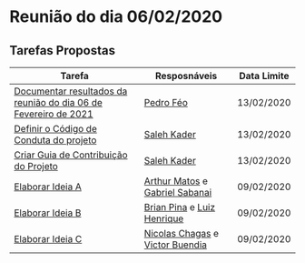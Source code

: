 # Reunião do dia 06/02/2020 

## Tarefas Propostas

|Tarefa|Resposnáveis|Data Limite|
|--|--|--|
|[Documentar resultados da reunião do dia 06 de Fevereiro de 2021](https://github.com/fga-eps-mds/EPS-2020-2-G2/issues/4)|[Pedro Féo](https://github.com/Phe0)|13/02/2020|
|[Definir o Código de Conduta do projeto](https://github.com/fga-eps-mds/EPS-2020-2-G2/issues/3)|[Saleh Kader](https://github.com/devsalula)|13/02/2020|
|[Criar Guia de Contribuição do Projeto](https://github.com/fga-eps-mds/EPS-2020-2-G2/issues/2)|[Saleh Kader](https://github.com/devsalula)|13/02/2020|
|[Elaborar Ideia A](https://github.com/fga-eps-mds/EPS-2020-2-G2/issues/1)|[Arthur Matos](https://github.com/Arthur-Matos) e [Gabriel Sabanai](https://github.com/Sabanai104)|09/02/2020|
|[Elaborar Ideia B](https://github.com/fga-eps-mds/EPS-2020-2-G2/issues/1)|[Brian Pina](https://github.com/DLBrianPina) e [Luiz Henrique](https://github.com/luiz-herique)|09/02/2020|
|[Elaborar Ideia C](https://github.com/fga-eps-mds/EPS-2020-2-G2/issues/1)|[Nicolas Chagas](https://github.com/nszchagas) e [Victor Buendia](https://github.com/Victor-Buendia)|09/02/2020|